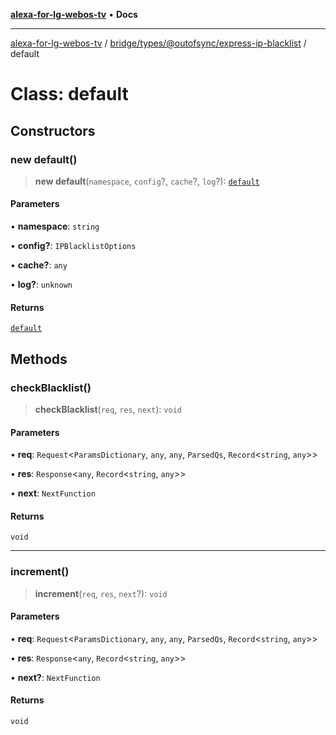 [**alexa-for-lg-webos-tv**](../../../../../README.md) • **Docs**

***

[alexa-for-lg-webos-tv](../../../../../modules.md) / [bridge/types/@outofsync/express-ip-blacklist](../README.md) / default

# Class: default

## Constructors

### new default()

> **new default**(`namespace`, `config`?, `cache`?, `log`?): [`default`](default.md)

#### Parameters

• **namespace**: `string`

• **config?**: `IPBlacklistOptions`

• **cache?**: `any`

• **log?**: `unknown`

#### Returns

[`default`](default.md)

## Methods

### checkBlacklist()

> **checkBlacklist**(`req`, `res`, `next`): `void`

#### Parameters

• **req**: `Request`\<`ParamsDictionary`, `any`, `any`, `ParsedQs`, `Record`\<`string`, `any`\>\>

• **res**: `Response`\<`any`, `Record`\<`string`, `any`\>\>

• **next**: `NextFunction`

#### Returns

`void`

***

### increment()

> **increment**(`req`, `res`, `next`?): `void`

#### Parameters

• **req**: `Request`\<`ParamsDictionary`, `any`, `any`, `ParsedQs`, `Record`\<`string`, `any`\>\>

• **res**: `Response`\<`any`, `Record`\<`string`, `any`\>\>

• **next?**: `NextFunction`

#### Returns

`void`
